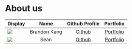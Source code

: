 # About us

Display | Name | Github Profile | Portfolio 
--------|:----:|:--------------:|:---------:
![](https://via.placeholder.com/100.png?text=Photo) | Brandon Kang | [Github](https://github.com/brand0nnn) | [Portfolio](docs/team/johndoe.md)
![](https://via.placeholder.com/100.png?text=Photo) | Sean | [Github](https://github.com/) | [Portfolio](docs/team/johndoe.md)
